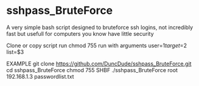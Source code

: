 # sshpass_BruteForce
A very simple bash script designed to bruteforce ssh logins, not incredibly fast but usefull for computers you know have little security 

Clone or copy script
run chmod 755
run with arguments
user=$1
target=$2
list=$3

EXAMPLE
git clone https://github.com/DuncDude/sshpass_BruteForce.git
cd sshpass_BruteForce
chmod 755 SHBF
./sshpass_BruteForce root 192.168.1.3 passwordlist.txt
 
